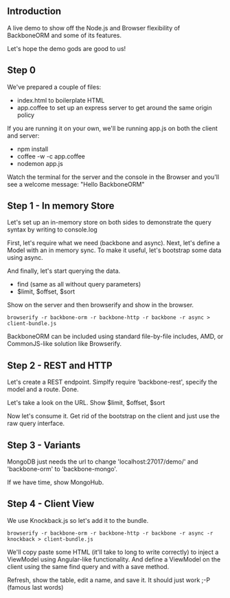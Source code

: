 
Introduction
-------

A live demo to show off the Node.js and Browser flexibility of BackboneORM and some of its features.

Let's hope the demo gods are good to us!

Step 0
-------

We've prepared a couple of files:

- index.html to boilerplate HTML
- app.coffee to set up an express server to get around the same origin policy

If you are running it on your own, we'll be running app.js on both the client and server:

- npm install
- coffee -w -c app.coffee
- nodemon app.js

Watch the terminal for the server and the console in the Browser and you'll see a welcome message: "Hello BackboneORM"

Step 1 - In memory Store
-------

Let's set up an in-memory store on both sides to demonstrate the query syntax by writing to console.log

First, let's require what we need (backbone and async). Next, let's define a Model with an in memory sync.
To make it useful, let's bootstrap some data using async.

And finally, let's start querying the data.

- find (same as all without query parameters)
- $limit, $offset, $sort

Show on the server and then browserify and show in the browser.

```
browserify -r backbone-orm -r backbone-http -r backbone -r async > client-bundle.js
```

BackboneORM can be included using standard file-by-file includes, AMD, or CommonJS-like solution like Browserify.

Step 2 - REST and HTTP
-------

Let's create a REST endpoint. Simplfy require 'backbone-rest', specify the model and a route. Done.

Let's take a look on the URL. Show $limit, $offset, $sort

Now let's consume it. Get rid of the bootstrap on the client and just use the raw query interface.

Step 3 - Variants
-------

MongoDB just needs the url to change 'localhost:27017/demo/' and 'backbone-orm' to 'backbone-mongo'.

If we have time, show MongoHub.

Step 4 - Client View
-------

We use Knockback.js so let's add it to the bundle.

```
browserify -r backbone-orm -r backbone-http -r backbone -r async -r knockback > client-bundle.js
```

We'll copy paste some HTML (it'll take to long to write correctly) to inject a ViewModel using Angular-like functionality.
And define a ViewModel on the client using the same find query and with a save method.

Refresh, show the table, edit a name, and save it. It should just work ;-P (famous last words)
